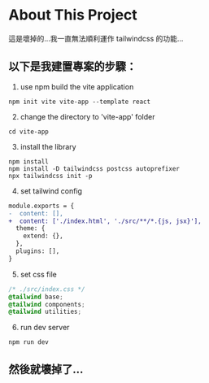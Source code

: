 # About This Project
這是壞掉的...我一直無法順利運作 tailwindcss 的功能...

## 以下是我建置專案的步驟：

1. use npm build the vite application
```shell
npm init vite vite-app --template react
```

2. change the directory to 'vite-app' folder
```shell
cd vite-app
```

3. install the library
```shell
npm install
npm install -D tailwindcss postcss autoprefixer
npx tailwindcss init -p
```

4. set tailwind config
```diff
module.exports = {
-  content: [],
+  content: ['./index.html', './src/**/*.{js, jsx}'],
  theme: {
    extend: {},
  },
  plugins: [],
}
```

5. set css file
```css
/* ./src/index.css */
@tailwind base;
@tailwind components;
@tailwind utilities;
```

6. run dev server
```shell
npm run dev
```

## **然後就壞掉了...**
